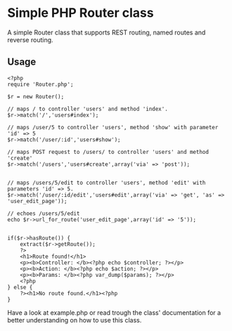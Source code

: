 # Simple PHP Router class

A simple Router class that supports REST routing, named routes and reverse routing. 

## Usage

    <?php
    require 'Router.php';

    $r = new Router();

    // maps / to controller 'users' and method 'index'.
    $r->match('/','users#index');

    // maps /user/5 to controller 'users', method 'show' with parameter 'id' => 5
    $r->match('/user/:id','users#show');

    // maps POST request to /users/ to controller 'users' and method 'create'
    $r->match('/users','users#create',array('via' => 'post'));


    // maps /users/5/edit to controller 'users', method 'edit' with parameters 'id' => 5.
    $r->match('/user/:id/edit','users#edit',array('via' => 'get', 'as' => 'user_edit_page'));

    // echoes /users/5/edit
    echo $r->url_for_route('user_edit_page',array('id' => '5'));


    if($r->hasRoute()) {
        extract($r->getRoute());
        ?>
        <h1>Route found!</h1>
        <p><b>Controller: </b><?php echo $controller; ?></p>
        <p><b>Action: </b><?php echo $action; ?></p>
        <p><b>Params: </b><?php var_dump($params); ?></p>
        <?php
    } else {
        ?><h1>No route found.</h1><?php
    }

Have a look at example.php or read trough the class' documentation for a better understanding on how to use this class.